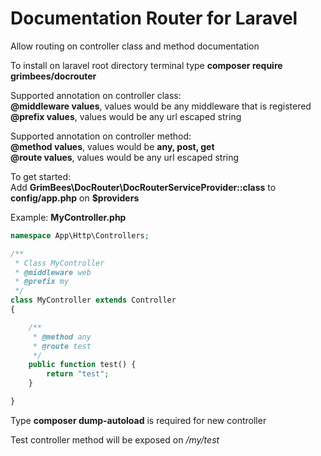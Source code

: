 # Documentation Router for Laravel

Allow routing on controller class and method documentation

To install on laravel root directory terminal type
**composer require grimbees/docrouter** 

Supported annotation on controller class:  
**@middleware values**, values would be any middleware that is registered  
**@prefix values**, values would be any url escaped string

Supported annotation on controller method:  
**@method values**, values would be **any, post, get**  
**@route values**, values would be any url escaped string

To get started:  
Add **GrimBees\DocRouter\DocRouterServiceProvider::class** to **config/app.php** on **$providers**


Example: **MyController.php**

```php
namespace App\Http\Controllers;

/**
 * Class MyController
 * @middleware web
 * @prefix my
 */
class MyController extends Controller
{

    /**
     * @method any
     * @route test
     */
    public function test() {
        return "test";
    }

}
```
Type **composer dump-autoload** is required for new controller

Test controller method will be exposed on _/my/test_
